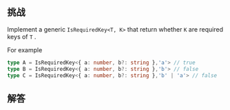 ## 挑战



Implement a generic ```IsRequiredKey<T, K>```  that return whether ```K``` are required keys of ```T``` .

For example

```typescript
type A = IsRequiredKey<{ a: number, b?: string },'a'> // true
type B = IsRequiredKey<{ a: number, b?: string },'b'> // false
type C = IsRequiredKey<{ a: number, b?: string },'b' | 'a'> // false
```


## 解答

